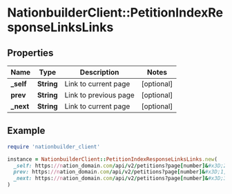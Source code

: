 # NationbuilderClient::PetitionIndexResponseLinksLinks

## Properties

| Name | Type | Description | Notes |
| ---- | ---- | ----------- | ----- |
| **_self** | **String** | Link to current page | [optional] |
| **prev** | **String** | Link to previous page | [optional] |
| **_next** | **String** | Link to current page | [optional] |

## Example

```ruby
require 'nationbuilder_client'

instance = NationbuilderClient::PetitionIndexResponseLinksLinks.new(
  _self: https://nation_domain.com/api/v2/petitions?page[number]&#x3D;2,
  prev: https://nation_domain.com/api/v2/petitions?page[number]&#x3D;1,
  _next: https://nation_domain.com/api/v2/petitions?page[number]&#x3D;3
)
```

